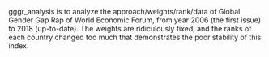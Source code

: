 gggr_analysis is to analyze the approach/weights/rank/data of Global Gender Gap Rap of World Economic Forum, from year 2006 (the first issue) to 2018 (up-to-date).  The weights are ridiculously fixed, and the ranks of each country changed too much that demonstrates the poor stability of this index.

